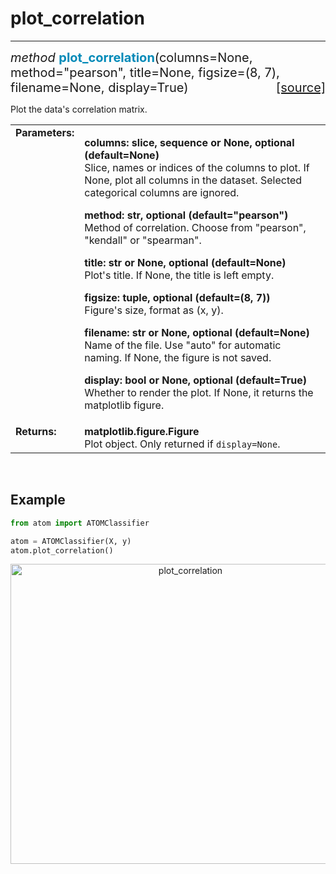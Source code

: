 # plot_correlation
------------------

<div style="font-size:20px">
<em>method</em> <strong style="color:#008AB8">plot_correlation</strong>(columns=None,
method="pearson", title=None, figsize=(8, 7), filename=None, display=True)
<span style="float:right">
<a href="https://github.com/tvdboom/ATOM/blob/master/atom/plots.py#L3636">[source]</a>
</span>
</div>

Plot the data's correlation matrix.

<table style="font-size:16px">
<tr>
<td width="20%" class="td_title" style="vertical-align:top"><strong>Parameters:</strong></td>
<td width="80%" class="td_params">
<p>
<strong>columns: slice, sequence or None, optional (default=None)</strong><br>
Slice, names or indices of the columns to plot. If None,
plot all columns in the dataset. Selected categorical
columns are ignored.
</p>
<p>
<strong>method: str, optional (default="pearson")</strong><br>
Method of correlation. Choose from "pearson", "kendall" or "spearman".
</p>
<p>
<strong>title: str or None, optional (default=None)</strong><br>
Plot's title. If None, the title is left empty.
</p>
<p>
<strong>figsize: tuple, optional (default=(8, 7))</strong><br>
Figure's size, format as (x, y).
</p>
<p>
<strong>filename: str or None, optional (default=None)</strong><br>
Name of the file. Use "auto" for automatic naming.
If None, the figure is not saved.
</p>
<p>
<strong>display: bool or None, optional (default=True)</strong><br>
Whether to render the plot. If None, it returns the matplotlib figure.
</p>
</td>
</tr>
<tr>
<td width="20%" class="td_title" style="vertical-align:top"><strong>Returns:</strong></td>
<td width="80%" class="td_params">
<strong>matplotlib.figure.Figure</strong><br>
Plot object. Only returned if <code>display=None</code>.
</td>
</tr>
</table>
<br />



## Example

```python
from atom import ATOMClassifier

atom = ATOMClassifier(X, y)
atom.plot_correlation()
```

<div align="center">
    <img src="../../../img/plots/plot_correlation.png" alt="plot_correlation" width="560" height="480"/>
</div>
